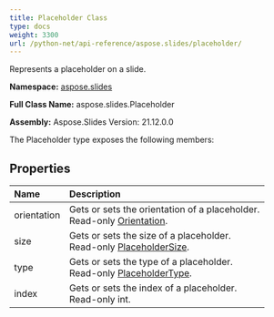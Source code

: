 ```yaml
---
title: Placeholder Class
type: docs
weight: 3300
url: /python-net/api-reference/aspose.slides/placeholder/
---
```


Represents a placeholder on a slide.

**Namespace:** [aspose.slides](/slides/python-net/api-reference/aspose.slides/)

**Full Class Name:** aspose.slides.Placeholder

**Assembly:**  Aspose.Slides Version: 21.12.0.0

The Placeholder type exposes the following members:
## **Properties**
|**Name**|**Description**|
| :- | :- |
|orientation|Gets or sets the orientation of a placeholder.<br/>            Read-only [Orientation](/python-net/api-reference/aspose.slides/orientation/).|
|size|Gets or sets the size of a placeholder.<br/>            Read-only [PlaceholderSize](/python-net/api-reference/aspose.slides/placeholdersize/).|
|type|Gets or sets the type of a placeholder.<br/>            Read-only [PlaceholderType](/python-net/api-reference/aspose.slides/placeholdertype/).|
|index|Gets or sets the index of a placeholder.<br/>            Read-only int.|
